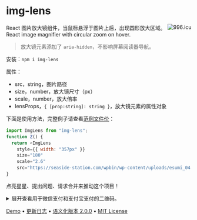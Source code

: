 # img-lens

<a href="https://996.icu"><img src="https://img.shields.io/badge/link-996.icu-red.svg" alt="996.icu" align="right"></a>

React 图片放大镜组件，当鼠标悬浮于图片上后，出现圆形放大区域。React image magnifier with circular zoom on hover.

> 放大镜元素添加了 `aria-hidden`，不影响屏幕阅读器导航。

安装：`npm i img-lens`

属性：
- src，string，图片路径
- size，number，放大镜尺寸（px）
- scale，number，放大倍率
- lensProps，`{ [prop:string]: string }`，放大镜元素的属性对象

下面是使用方法，完整例子请查看[范例文件价](./examples/breeze/src/App.jsx)：

```javascript
import ImgLens from "img-lens";
function Z() {
  return <ImgLens
    style={{ width: "357px" }}
    size="180"
    scale="2.6"
    src="https://seaside-station.com/wpbin/wp-content/uploads/esumi_04.jpg" />
}
```

点亮星星、提出问题、请求合并来推动这个项目！

<details>
<summary>展开查看用于微信支付和支付宝支付的二维码。</summary>

您可以支付该项目，支付金额由您从该项目中获得的收益自行决定。

<table>
  <tr align="center">
    <td>微信支付</td>
    <td>支付宝支付</td>
  </tr>
	<tr>
		<td><img src="https://github.com/wswmsword/hanav/raw/main/images/wechat-pay.png" alt="Pay through WeChat" /></td>
		<td><img src="https://github.com/wswmsword/hanav/raw/main/images/ali-pay.jpg" alt="Pay through AliPay" /></td>
	</tr>
</table>

</details>

[Demo](http://wswmsword.github.io/examples/img-lens) • [更新日志](./CHANGELOG.md) • [语义化版本 2.0.0](https://semver.org/lang/zh-CN/) • [MIT License](./LICENSE)